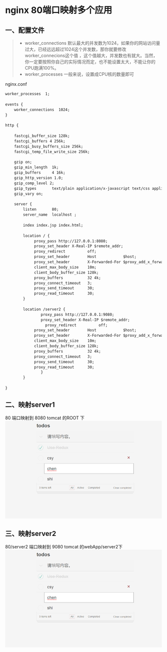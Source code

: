 # nginx 80端口映射多个应用

## 一、配置文件

>* worker_connections 默认最大的并发数为1024，如果你的网站访问量过大，已经远远超过1024这个并发数，那你就要修改worker_connecions这个值 ，这个值越大，并发数也有就大。当然，你一定要按照你自己的实际情况而定，也不能设置太大，不能让你的CPU跑满100%。
>* worker_processes 一般来说，设置成CPU核的数量即可



nginx.conf

```xml
worker_processes  1;

events {
    worker_connections  1024;
}

http {
    
	fastcgi_buffer_size 128k;
    fastcgi_buffers 4 256k;
    fastcgi_busy_buffers_size 256k;
    fastcgi_temp_file_write_size 256k;

    gzip on;
    gzip_min_length  1k;
    gzip_buffers     4 16k;
    gzip_http_version 1.0;
    gzip_comp_level 2;
    gzip_types       text/plain application/x-javascript text/css application/xml;
    gzip_vary on;

    server {
        listen       80;
        server_name  localhost ; 

        index index.jsp index.html;

        location / {
             proxy_pass http://127.0.0.1:8080;
             proxy_set_header X-Real-IP $remote_addr;
             proxy_redirect          off;
             proxy_set_header        Host            $host;
             proxy_set_header        X-Forwarded-For $proxy_add_x_forwarded_for;
             client_max_body_size    10m;
             client_body_buffer_size 128k;
             proxy_buffers           32 4k;
             proxy_connect_timeout   3;
             proxy_send_timeout      30;
             proxy_read_timeout      30;
        }
		
		location /server2 {
                proxy_pass http://127.0.0.1:9080;
                proxy_set_header X-Real-IP $remote_addr;
                  proxy_redirect          off;
             proxy_set_header        Host            $host;
             proxy_set_header        X-Forwarded-For $proxy_add_x_forwarded_for;
             client_max_body_size    10m;
             client_body_buffer_size 128k;
             proxy_buffers           32 4k;
             proxy_connect_timeout   3;
             proxy_send_timeout      30;
             proxy_read_timeout      30;
				}
		}

}

```

## 二、映射server1

80 端口映射到 8080 tomcat 的ROOT 下
![image](https://github.com/csy512889371/reactLearn/blob/master/img/todomvc.png)

## 三、映射server2

80/server2 端口映射到 9080 tomcat 的webApp/server2下
![image](https://github.com/csy512889371/reactLearn/blob/master/img/todomvc.png)


